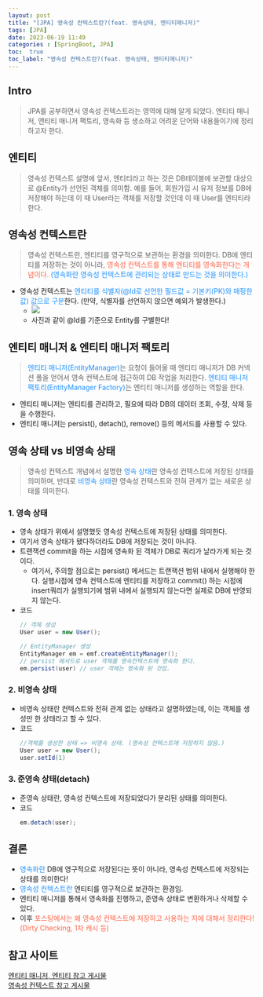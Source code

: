 ```yaml
---
layout: post
title: "[JPA] 영속성 컨텍스트란?(feat. 영속상태, 엔티티매니저)"
tags: [JPA]
date: 2023-06-19 11:49
categories : [SpringBoot, JPA]
toc:  true
toc_label: "영속성 컨텍스트란?(feat. 영속상태, 엔티티매니저)"
---
```


## Intro
> JPA를 공부하면서 영속성 컨텍스트라는 영역에 대해 알게 되었다. 엔티티 매니저, 엔티티 매니저 팩토리, 영속화 등 생소하고 어려운 단어와 내용들이기에 정리하고자 한다.

## 엔티티
> 영속성 컨텍스트 설명에 앞서, 엔티티라고 하는 것은 DB테이블에 보관할 대상으로 @Entity가 선언된 객체를 의미함. 예를 들어, 회원가입 시 유저 정보를 DB에 저장해야 하는데 이 때 User라는 객체를 저장할 것인데 이 때 User를 엔티티라 한다.

## 영속성 컨텍스트란
>  영속성 컨텍스트란, 엔티티를 영구적으로 보관하는 환경을 의미한다. DB에 엔티티를 저장하는 것이 아니라, <span style ="color:#FF6347">영속성 컨텍스트를 통해 엔티티를 영속화한다는 개념이다. <span style ="color:#1E90FF">(영속화란 영속성 컨텍스트에 관리되는 상태로 만드는 것을 의미한다.)</span>
- 영속성 컨텍스트는 <span style ="color:#1E90FF">엔티티를 식별자(@Id로 선언한 필드값 = 기본키(PK)와 매핑한 값) 값으로 구분</span>한다. (만약, 식별자를 선언하지 않으면 예외가 발생한다.)
  - ![](https://user-images.githubusercontent.com/112313165/247322317-9c624754-2d39-4c0a-9c38-f2ae47d4daf4.png)
  - 사진과 같이 @Id를 기준으로 Entity를 구별한다!


## 엔티티 매니저 & 엔티티 매니저 팩토리
> <span style ="color:#1E90FF">엔티티 매니저(EntityManager)</span>는 요청이 들어올 때 엔티티 매니저가 DB 커넥션 풀을 얻어서 영속 컨텍스트에 접근하여 DB 작업을 처리한다. <span style ="color:#1E90FF">엔티티 매니저 팩토리(EntityManager Factory)</span>는 엔티티 매니저를 생성하는 역할을 한다.

- 엔티티 매니저는 엔티티를 관리하고, 필요에 따라 DB의 데이터 조회, 수정, 삭제 등을 수행한다.
- 엔티티 매니저는 persist(), detach(), remove() 등의 메서드를 사용할 수 있다.

## 영속 상태 vs 비영속 상태
> 영속성 컨텍스트 개념에서 설명한 <span style ="color:#1E90FF">영속 상태</span>란 영속성 컨텍스트에 저장된 상태를 의미하며, 반대로 <span style ="color:#1E90FF">비영속 상태</span>란 영속성 컨텍스트와 전혀 관계가 없는 새로운 상태를 의미한다. 

### 1. 영속 상태
- 영속 상태가 위에서 설명했듯 영속성 컨텍스트에 저장된 상태를 의미한다.
- 여기서 영속 상태가 됐다하더라도 DB에 저장되는 것이 아니다.
- 트랜잭션 commit을 하는 시점에 영속화 된 객체가 DB로 쿼리가 날라가게 되는 것이다.
  - 여기서, 주의할 점으로는 persist() 메서드는 트랜잭션 범위 내에서 실행해야 한다. 실행시점에 영속 컨텍스트에 엔티티를 저장하고 commit() 하는 시점에 insert쿼리가 실행되기에 범위 내에서 실행되지 않는다면 실제로 DB에 반영되지 않는다.
- 코드
    ```java
    // 객체 생성
    User user = new User();

    // EntityManager 생성 
    EntityManager em = emf.createEntityManager();
    // persist 메서드로 user 객체를 영속컨텍스트에 영속화 한다.
    em.persist(user) // user 객체는 영속화 된 것임.
    ```

### 2. 비영속 상태
- 비영속 상태란 컨텍스트와 전혀 관계 없는 상태라고 설명하였는데, 이는 객체를 생성만 한 상태라고 할 수 있다.
- 코드
    ```java
    //객체를 생성한 상태 => 비영속 상태. (영속성 컨텍스트에 저장하지 않음.)
    User user = new User();
    user.setId(1)
    ```

### 3. 준영속 상태(detach)
- 준영속 상태란, 영속성 컨텍스트에 저장되었다가 분리된 상태를 의미한다.
- 코드
    ```java
    em.detach(user);
    ```

## 결론
- <span style ="color:#1E90FF">영속화란</span> DB에 영구적으로 저장된다는 뜻이 아니라, 영속성 컨텍스트에 저장되는 상태를 의미한다!
- <span style ="color:#1E90FF">영속성 컨텍스트란</span> 엔티티를 영구적으로 보관하는 환경임.
- 엔티티 매니저를 통해서 영속화를 진행하고, 준영속 상태로 변환하거나 삭제할 수 있다.
- 이후 <span style ="color:#FF6347">포스팅에서는 왜 영속성 컨텍스트에 저장하고 사용하는 지에 대해서 정리한다!(Dirty Checking, 1차 캐시 등)<span>
  
## 참고 사이트
[엔티티 매니저, 엔티티 참고 게시물](https://ttl-blog.tistory.com/108)<br>
[영속성 컨텍스트 참고 게시물](https://tall-developer.tistory.com/7)<br>


